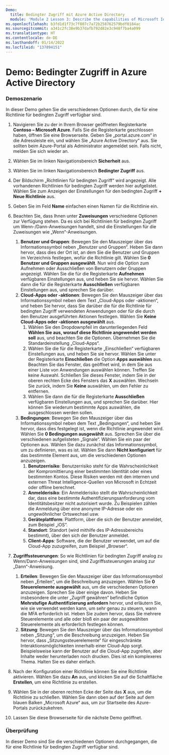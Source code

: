 ```yaml
---
Demo:
  title: Bedingter Zugriff mit Azure Active Directory
  module: 'Module 2 Lesson 3: Describe the capabilities of Microsoft Identity and access management solutions: Explore the access management capabilities of Azure AD'
ms.openlocfilehash: b3fd1d1f73c7f807c7a72b258762579bdf0184ac
ms.sourcegitcommit: a341c2fc38e9b37dafb792d82e3c948f7ba4a099
ms.translationtype: HT
ms.contentlocale: de-DE
ms.lasthandoff: 01/14/2022
ms.locfileid: "137894151"
---
```

# <a name="demo-azure-active-directory-conditional-access"></a>Demo: Bedingter Zugriff in Azure Active Directory

### <a name="demo-scenario"></a>Demoszenario
In dieser Demo gehen Sie die verschiedenen Optionen durch, die für eine Richtlinie für bedingten Zugriff verfügbar sind.

1. Navigieren Sie zu der in Ihrem Browser geöffneten Registerkarte **Contoso – Microsoft Azure**. Falls Sie die Registerkarte geschlossen haben, öffnen Sie eine Browserseite. Geben Sie „portal.azure.com“ in die Adressleiste ein, und wählen Sie „Azure Active Directory“ aus. Sie sollten beim Azure-Portal als Administrator angemeldet sein. Falls nicht, melden Sie sich wieder an.

1. Wählen Sie im linken Navigationsbereich **Sicherheit** aus.

1. Wählen Sie im linken Navigationsbereich **Bedingter Zugriff** aus.

1. Der Bildschirm „Richtlinien für bedingten Zugriff“ wird angezeigt. Alle vorhandenen Richtlinien für bedingten Zugriff werden hier aufgelistet. Wählen Sie zum Anzeigen der Einstellungen für den bedingten Zugriff **+ Neue Richtlinie** aus.

1. Geben Sie im Feld **Name** einfachen einen Namen für die Richtlinie ein.

1. Beachten Sie, dass Ihnen unter **Zuweisungen** verschiedene Optionen zur Verfügung stehen.  Da es sich bei Richtlinien für bedingten Zugriff um Wenn-/Dann-Anweisungen handelt, sind die Einstellungen für die Zuweisungen wie „Wenn“-Anweisungen.
    1. **Benutzer und Gruppen**: Bewegen Sie den Mauszeiger über das Informationssymbol neben „Benutzer und Gruppen“. Heben Sie dann hervor, dass dies der Ort ist, an dem Sie die Benutzer und Gruppen im Verzeichnis festlegen, wofür die Richtlinie gilt. Wählen Sie **0 Benutzer und Gruppen ausgewählt**.  Nun wird die Option zum Aufnehmen oder Ausschließen von Benutzern oder Gruppen angezeigt. Wählen Sie die für die Registerkarte **Aufnehmen** verfügbaren Einstellungen aus, und heben Sie sie hervor. Wählen Sie dann die für die Registerkarte **Ausschließen** verfügbaren Einstellungen aus, und sprechen Sie darüber.
    1. **Cloud-Apps oder -aktionen**: Bewegen Sie den Mauszeiger über das Informationssymbol neben dem Text „Cloud-Apps oder -aktionen“, und heben Sie hervor, dass Sie darüber die für die Richtlinie für bedingten Zugriff verwendeten Anwendungen oder für die durch den Benutzer ausgeführten Aktionen festlegen.  Wählen Sie **Keine Cloud-Apps oder -aktionen ausgewählt** aus.
        1. Wählen Sie den Dropdownpfeil im darunterliegenden Feld **Wählen Sie aus, worauf diese Richtlinie angewendet werden soll** aus, und beachten Sie die Optionen.  Übernehmen Sie die Standardeinstellung „Cloud-Apps“.
        1. Wählen Sie die für die Registerkarte „Einschließen“ verfügbaren Einstellungen aus, und heben Sie sie hervor. Wählen Sie unter der Registerkarte **Einschließen** die Option **Apps auswählen** aus.  Beachten Sie das Fenster, das geöffnet wird, in dem Sie aus einer Liste von Anwendungen auswählen können.  Treffen Sie keine Auswahl. Schließen Sie dieses Fenster, indem Sie in der oberen rechten Ecke des Fensters das **X** auswählen. Wechseln Sie zurück, indem Sie **Keine** auswählen, um den Fehler zu entfernen.
        1. Wählen Sie dann die für die Registerkarte **Ausschließen** verfügbaren Einstellungen aus, und sprechen Sie darüber.  Hier können Sie wiederum bestimmte Apps auswählen, die ausgeschlossen werden sollen.
    1. **Bedingungen**: Bewegen Sie den Mauszeiger über das Informationssymbol neben dem Text „Bedingungen“, und heben Sie hervor, dass dies festgelegt ist, wenn die Richtlinie angewendet wird. Wählen Sie **0 Bedingungen ausgewählt** aus. Sprechen Sie über die verschiedenen aufgelisteten „Signale“.   Wählen Sie ein paar der Optionen aus. Wählen Sie dazu zunächst das Informationssymbol, um zu definieren, was es ist. Wählen Sie dann **Nicht konfiguriert** für das bestimmte Element aus, um die verschiedenen Optionen anzuzeigen.
        1. **Benutzerrisiko**: Benutzerrisiko steht für die Wahrscheinlichkeit der Kompromittierung einer bestimmten Identität oder eines bestimmten Kontos. Diese Risiken werden mit den internen und externen Threat Intelligence-Quellen von Microsoft in Echtzeit oder offline berechnet.
        1. **Anmelderisiko**: Ein Anmelderisiko stellt die Wahrscheinlichkeit dar, dass eine bestimmte Authentifizierungsanforderung vom Identitätsbesitzer nicht autorisiert wurde. Zu Beispielen zählen die Anmeldung über eine anonyme IP-Adresse oder ein ungewöhnlicher Ortswechsel usw.
        1. **Geräteplattform**: Plattform, über die sich der Benutzer anmeldet, zum Beispiel „iOS“.
        1. **Standort**: Standort (wird mithilfe des IP-Adressbereichs bestimmt), über den sich der Benutzer anmeldet.
        1. **Client-Apps**: Software, die der Benutzer verwendet, um auf die Cloud-App zuzugreifen, zum Beispiel „Browser“.

1. **Zugriffssteuerungen**: So wie Richtlinien für bedingten Zugriff analog zu Wenn/Dann-Anweisungen sind, sind Zugriffssteuerungen analog zur „Dann“-Anweisung.
    1. **Erteilen**: Bewegen Sie den Mauszeiger über das Informationssymbol neben „Erteilen“, um die Beschreibung anzuzeigen.  Wählen Sie **0 Steuerelemente ausgewählt** aus, um die verschiedenen Optionen anzuzeigen.  Sprechen Sie über einige davon.  Heben Sie insbesondere die unter „Zugriff gewähren“ befindliche Option **Mehrstufige Authentifizierung anfordern** hervor, und erläutern Sie, wie sie verwendet werden kann, um sehr genau zu steuern, wann die MFA erforderlich ist.   Heben Sie zudem hervor, dass Sie mehrere Steuerelemente und alle oder bloß ein paar der ausgewählten Steuerelemente als erforderlich festlegen können.
    1. **Sitzung**: Bewegen Sie den Mauszeiger über das Informationssymbol neben „Sitzung“, um die Beschreibung anzuzeigen.  Heben Sie hervor, dass „Sitzungssteuerelemente“ für eingeschränkte Interaktionsmöglichkeiten innerhalb einer Cloud-App sorgt.  Beispielsweise kann der Benutzer auf die Cloud-App zugreifen, aber Inhalte weder herunterladen noch drucken.  Dies ist ein komplexeres Thema. Halten Sie es daher einfach.

1. Nach der Konfiguration einer Richtlinie können Sie eine Richtlinie aktivieren. Wählen Sie dazu **An** aus, und klicken Sie auf die Schaltfläche **Erstellen**, um eine Richtlinie zu erstellen.

1. Wählen Sie in der oberen rechten Ecke der Seite das **X** aus, um die Richtlinie zu schließen. Wählen Sie dann oben auf der Seite auf dem blauen Balken „Microsoft Azure“ aus, um zur Startseite des Azure-Portals zurückzukehren.

1. Lassen Sie diese Browserseite für die nächste Demo geöffnet.

### <a name="review"></a>Überprüfung

In dieser Demo sind Sie die verschiedenen Optionen durchgegangen, die für eine Richtlinie für bedingten Zugriff verfügbar sind.
